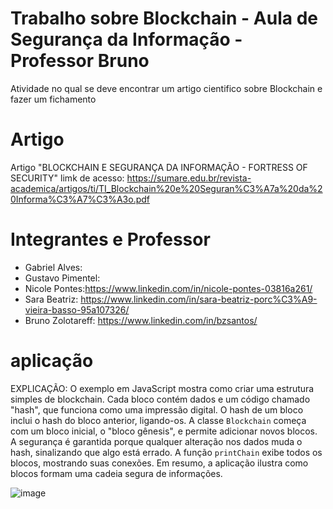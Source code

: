 # Trabalho sobre Blockchain - Aula de Segurança da Informação - Professor Bruno
Atividade no qual se deve encontrar um artigo cientifico sobre Blockchain e fazer um fichamento
# Artigo
Artigo "BLOCKCHAIN E SEGURANÇA DA INFORMAÇÃO - FORTRESS OF SECURITY" limk de acesso: https://sumare.edu.br/revista-academica/artigos/ti/TI_Blockchain%20e%20Seguran%C3%A7a%20da%20Informa%C3%A7%C3%A3o.pdf
# Integrantes e Professor 
- Gabriel Alves:
- Gustavo Pimentel:
- Nicole Pontes:https://www.linkedin.com/in/nicole-pontes-03816a261/
- Sara Beatriz: https://www.linkedin.com/in/sara-beatriz-porc%C3%A9-vieira-basso-95a107326/
- Bruno Zolotareff: https://www.linkedin.com/in/bzsantos/
# aplicação 
EXPLICAÇÃO: O exemplo em JavaScript mostra como criar uma estrutura simples de blockchain. Cada bloco contém dados e um código chamado "hash", que funciona como uma impressão digital. O hash de um bloco inclui o hash do bloco anterior, ligando-os. A classe `Blockchain` começa com um bloco inicial, o "bloco gênesis", e permite adicionar novos blocos. A segurança é garantida porque qualquer alteração nos dados muda o hash, sinalizando que algo está errado. A função `printChain` exibe todos os blocos, mostrando suas conexões. Em resumo, a aplicação ilustra como blocos formam uma cadeia segura de informações.

![image](https://github.com/user-attachments/assets/58ef8dc8-7ef5-440c-bb9d-9ef1824c5fef)


